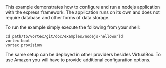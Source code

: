 This example demonstrates how to configure and run a nodejs application with the express framework. The application runs on its own and does not require database and other forms of data storage.

To run the example simply execute the following from your shell:

	cd path/to/vortex/git/doc/examples/nodejs-helloworld
	vortex boot
	vortex provision

The same setup can be deployed in other providers besides VirtualBox. To use Amazon you will have to provide additional configuration options.
